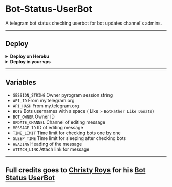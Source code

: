 # Bot-Status-UserBot

A telegram bot status checking userbot for bot updates channel's admins.

---

## Deploy 

<details>
  <summary><b>Deploy on Heroku</b></summary>
<br/>

<p align="left">
  <a href="https://heroku.com/deploy?template=https://github.com/FayasNoushad/Bot-Status-UserBot/tree/main">
     <img height="30px" src="https://img.shields.io/badge/Deploy%20To%20Heroku-blueviolet?style=for-the-badge&logo=heroku">
  </a>
</p>

</details>

<details>
  <summary><b>Deploy in your vps</b></summary>
<br/>

```sh

git clone https://github.com/FayasNoushad/Bot-Status-UserBot/tree/main
cd Bot-Status-UserBot
pip3 install -r requirements.txt
# <Create Variables appropriately>
python3 main.py
```

</details>

---

## Variables

- `SESSION_STRING` Owner pyrogram session string
- `API_ID` From my.telegram.org
- `API_HASH` From my.telegram.org
- `BOTS` Bots usernames with a space ( Like :- `BotFather Like Donate`)
- `BOT_OWNER` Owner ID 
- `UPDATE_CHANNEL` Channel of editing message 
- `MESSAGE_ID` ID of editing message
- `TIME_LIMIT` Time limit for checking bots one by one
- `SLEEP_TIME` Time limit for sleeping after checking bots
- `HEADING` Heading of the message 
- `ATTACH_LINK` Attach link for message

---

## Full credits goes to [Christy Roys](https://github.com/odysseusmax) for his [Bot Status UserBot](https://github.com/odysseusmax/bug-free-broccoli)
